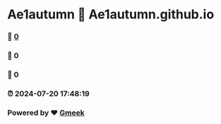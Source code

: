 # Ae1autumn :link: Ae1autumn.github.io 
### :page_facing_up: [0](Ae1autumn.github.io/tag.html) 
### :speech_balloon: 0 
### :hibiscus: 0 
### :alarm_clock: 2024-07-20 17:48:19 
### Powered by :heart: [Gmeek](https://github.com/Meekdai/Gmeek)
